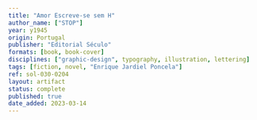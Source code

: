 ```yaml
---
title: "Amor Escreve-se sem H"
author_name: ["STOP"]
year: y1945
origin: Portugal
publisher: "Editorial Século"
formats: [book, book-cover]
disciplines: ["graphic-design", typography, illustration, lettering]
tags: [fiction, novel, "Enrique Jardiel Poncela"]
ref: sol-030-0204
layout: artifact
status: complete
published: true
date_added: 2023-03-14
---
```


